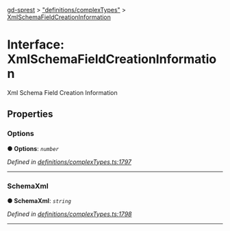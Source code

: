 [gd-sprest](../README.md) > ["definitions/complexTypes"](../modules/_definitions_complextypes_.md) > [XmlSchemaFieldCreationInformation](../interfaces/_definitions_complextypes_.xmlschemafieldcreationinformation.md)



# Interface: XmlSchemaFieldCreationInformation


Xml Schema Field Creation Information


## Properties
<a id="options"></a>

###  Options

**●  Options**:  *`number`* 

*Defined in [definitions/complexTypes.ts:1797](https://github.com/gunjandatta/sprest/blob/3de79f1/src/definitions/complexTypes.ts#L1797)*





___

<a id="schemaxml"></a>

###  SchemaXml

**●  SchemaXml**:  *`string`* 

*Defined in [definitions/complexTypes.ts:1798](https://github.com/gunjandatta/sprest/blob/3de79f1/src/definitions/complexTypes.ts#L1798)*





___


